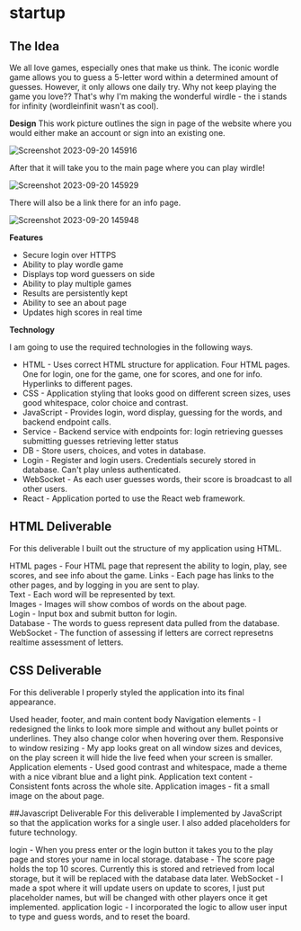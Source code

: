 # startup

## The Idea
We all love games, especially ones that make us think. The iconic wordle game allows you to guess a 5-letter word within a determined amount of guesses. However, it only allows one daily try. Why not keep playing the game you love?? That's why I'm making the wonderful wirdle - the i stands for infinity (wordleinfinit wasn't as cool).

**Design**
This work picture outlines the sign in page of the website where you would either make an account or sign into an existing one.

![Screenshot 2023-09-20 145916](https://github.com/tombe17/startup/assets/131499102/eef7cec1-ec90-4d73-a4d7-296de4a58362)

After that it will take you to the main page where you can play wirdle!

![Screenshot 2023-09-20 145929](https://github.com/tombe17/startup/assets/131499102/94838690-3ffa-46a8-b168-e88dee7e75cd)

There will also be a link there for an info page.

![Screenshot 2023-09-20 145948](https://github.com/tombe17/startup/assets/131499102/e2fac456-c0e3-46d2-b17c-8333b8dfc4c8)

**Features**
- Secure login over HTTPS
- Ability to play wordle game
- Displays top word guessers on side
- Ability to play multiple games
- Results are persistently kept
- Ability to see an about page
- Updates high scores in real time

**Technology**

I am going to use the required technologies in the following ways.

- HTML - Uses correct HTML structure for application. Four HTML pages. One for login, one for the game, one for scores, and one for info. Hyperlinks to different pages.
- CSS - Application styling that looks good on different screen sizes, uses good whitespace, color choice and contrast.
- JavaScript - Provides login, word display, guessing for the words, and backend endpoint calls.
- Service - Backend service with endpoints for:
login
retrieving guesses
submitting guesses
retrieving letter status
- DB - Store users, choices, and votes in database.
- Login - Register and login users. Credentials securely stored in database. Can't play unless authenticated.
- WebSocket - As each user guesses words, their score is broadcast to all other users.
- React - Application ported to use the React web framework.

## HTML Deliverable
For this deliverable I built out the structure of my application using HTML.

HTML pages - Four HTML page that represent the ability to login, play, see scores, and see info about the game.  Links - Each page has links to the other pages, and by logging in you are sent to play.  
Text - Each word will be represented by text.  
Images - Images will show combos of words on the about page.  
Login - Input box and submit button for login.  
Database - The words to guess represent data pulled from the database.  
WebSocket - The function of assessing if letters are correct represetns realtime assessment of letters.

## CSS Deliverable
For this deliverable I properly styled the application into its final appearance.

Used header, footer, and main content body
Navigation elements - I redesigned the links to look more simple and without any bullet points or underlines. They also change color when hovering over them.
Responsive to window resizing - My app looks great on all window sizes and devices, on the play screen it will hide the live feed when your screen is smaller.
Application elements - Used good contrast and whitespace, made a theme with a nice vibrant blue and a light pink.
Application text content - Consistent fonts across the whole site.
Application images - fit a small image on the about page.

##Javascript Deliverable
For this deliverable I implemented by JavaScript so that the application works for a single user. I also added placeholders for future technology.

login - When you press enter or the login button it takes you to the play page and stores your name in local storage.
database - The score page holds the top 10 scores. Currently this is stored and retrieved from local storage, but it will be replaced with the database data later.
WebSocket - I made a spot where it will update users on update to scores, I just put placeholder names, but will be changed with other players once it get implemented.
application logic - I incorporated the logic to allow user input to type and guess words, and to reset the board.
